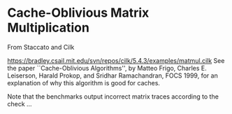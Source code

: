 # Cache-Oblivious Matrix Multiplication

From Staccato and Cilk

https://bradley.csail.mit.edu/svn/repos/cilk/5.4.3/examples/matmul.cilk
See the paper ``Cache-Oblivious Algorithms'', by
Matteo Frigo, Charles E. Leiserson, Harald Prokop, and
Sridhar Ramachandran, FOCS 1999, for an explanation of
why this algorithm is good for caches.

Note that the benchmarks output incorrect matrix traces
according to the check ...
